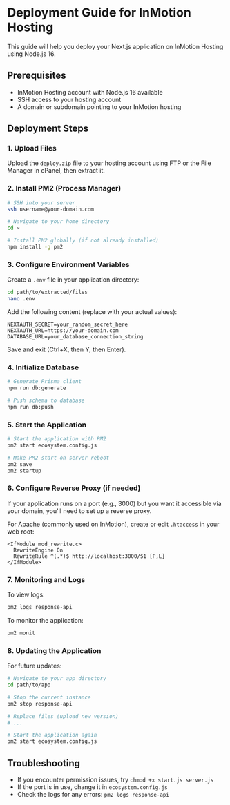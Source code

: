 # Deployment Guide for InMotion Hosting

This guide will help you deploy your Next.js application on InMotion Hosting using Node.js 16.

## Prerequisites

- InMotion Hosting account with Node.js 16 available
- SSH access to your hosting account
- A domain or subdomain pointing to your InMotion hosting

## Deployment Steps

### 1. Upload Files

Upload the `deploy.zip` file to your hosting account using FTP or the File Manager in cPanel, then extract it.

### 2. Install PM2 (Process Manager)

```bash
# SSH into your server
ssh username@your-domain.com

# Navigate to your home directory
cd ~

# Install PM2 globally (if not already installed)
npm install -g pm2
```

### 3. Configure Environment Variables

Create a `.env` file in your application directory:

```bash
cd path/to/extracted/files
nano .env
```

Add the following content (replace with your actual values):

```
NEXTAUTH_SECRET=your_random_secret_here
NEXTAUTH_URL=https://your-domain.com
DATABASE_URL=your_database_connection_string
```

Save and exit (Ctrl+X, then Y, then Enter).

### 4. Initialize Database

```bash
# Generate Prisma client
npm run db:generate

# Push schema to database
npm run db:push
```

### 5. Start the Application

```bash
# Start the application with PM2
pm2 start ecosystem.config.js

# Make PM2 start on server reboot
pm2 save
pm2 startup
```

### 6. Configure Reverse Proxy (if needed)

If your application runs on a port (e.g., 3000) but you want it accessible via your domain, you'll need to set up a reverse proxy.

For Apache (commonly used on InMotion), create or edit `.htaccess` in your web root:

```
<IfModule mod_rewrite.c>
  RewriteEngine On
  RewriteRule ^(.*)$ http://localhost:3000/$1 [P,L]
</IfModule>
```

### 7. Monitoring and Logs

To view logs:
```bash
pm2 logs response-api
```

To monitor the application:
```bash
pm2 monit
```

### 8. Updating the Application

For future updates:
```bash
# Navigate to your app directory
cd path/to/app

# Stop the current instance
pm2 stop response-api

# Replace files (upload new version)
# ...

# Start the application again
pm2 start ecosystem.config.js
```

## Troubleshooting

- If you encounter permission issues, try `chmod +x start.js server.js`
- If the port is in use, change it in `ecosystem.config.js`
- Check the logs for any errors: `pm2 logs response-api` 